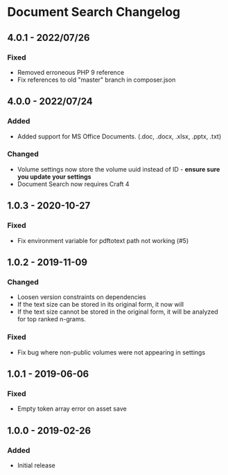 # Document Search Changelog

## 4.0.1 - 2022/07/26

### Fixed
- Removed erroneous PHP 9 reference
- Fix references to old "master" branch in composer.json


## 4.0.0 - 2022/07/24

### Added
- Added support for MS Office Documents. (.doc, .docx, .xlsx, .pptx, .txt)

### Changed
- Volume settings now store the volume uuid instead of ID - **ensure sure you update your settings**
- Document Search now requires Craft 4

## 1.0.3 - 2020-10-27
### Fixed
- Fix environment variable for pdftotext path not working (#5)

## 1.0.2 - 2019-11-09
### Changed
- Loosen version constraints on dependencies
- If the text size can be stored in its original form, it now will
- If the text size cannot be stored in the original form, it will be
analyzed for top ranked n-grams.

### Fixed
- Fix bug where non-public volumes were not appearing in settings

## 1.0.1 - 2019-06-06
### Fixed
- Empty token array error on asset save

## 1.0.0 - 2019-02-26
### Added
- Initial release
